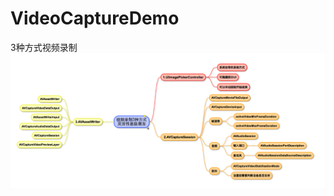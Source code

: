 # VideoCaptureDemo
3种方式视频录制
![](https://raw.githubusercontent.com/suifengqjn/demoimages/master/%E8%A7%86%E9%A2%91%E5%BD%95%E5%88%B6/12.png)

